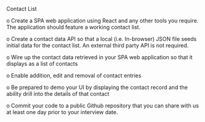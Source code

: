 Contact List

o    Create a SPA web application using React and any other tools you require.  The application should feature a working contact list.

o    Create a contact data API so that a local (i.e. In-browser) JSON file seeds initial data for the contact list.  An external third party API is not required.

o    Wire up the contact data retrieved in your SPA web application so that it displays as a list of contacts

o    Enable addition, edit and removal of contact entries

o    Be prepared to demo your UI by displaying the contact record and the ability drill into the details of that contact

o    Commit your code to a public Github repository that you can share with us at least one day prior to your interview date.
